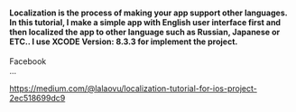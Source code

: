<h4>Localization is the process of making your app support other languages. In this tutorial, I make a simple app with English user interface first and then localized the app to other language such as Russian, Japanese or ETC.. I use XCODE Version: 8.3.3 for implement the project.
</h4>

<div class="social-likes">
	<div data-service="facebook" title="Share link on Facebook">Facebook</div>
	...
</div>

https://medium.com/@lalaovu/localization-tutorial-for-ios-project-2ec518699dc9
